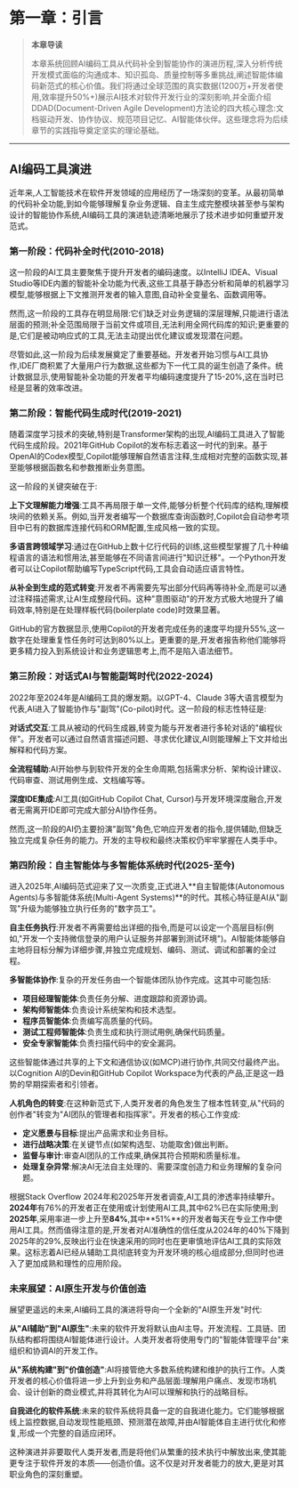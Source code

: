 # 第一章：引言

> **本章导读**
>
> 本章系统回顾AI编码工具从代码补全到智能协作的演进历程,深入分析传统开发模式面临的沟通成本、知识孤岛、质量控制等多重挑战,阐述智能体编码新范式的核心价值。我们将通过全球范围的真实数据(1200万+开发者使用,效率提升50%+)展示AI技术对软件开发行业的深刻影响,并全面介绍DDAD(Document-Driven Agile Development)方法论的四大核心理念:文档驱动开发、协作协议、规范项目记忆、AI智能体伙伴。这些理念将为后续章节的实践指导奠定坚实的理论基础。

---

## AI编码工具演进

近年来,人工智能技术在软件开发领域的应用经历了一场深刻的变革。从最初简单的代码补全功能,到如今能够理解复杂业务逻辑、自主生成完整模块甚至参与架构设计的智能协作系统,AI编码工具的演进轨迹清晰地展示了技术进步如何重塑开发范式。

### 第一阶段：代码补全时代(2010-2018)

这一阶段的AI工具主要聚焦于提升开发者的编码速度。以IntelliJ IDEA、Visual Studio等IDE内置的智能补全功能为代表,这些工具基于静态分析和简单的机器学习模型,能够根据上下文推测开发者的输入意图,自动补全变量名、函数调用等。

然而,这一阶段的工具存在明显局限:它们缺乏对业务逻辑的深层理解,只能进行语法层面的预测;补全范围局限于当前文件或项目,无法利用全网代码库的知识;更重要的是,它们是被动响应式的工具,无法主动提出优化建议或发现潜在问题。

尽管如此,这一阶段为后续发展奠定了重要基础。开发者开始习惯与AI工具协作,IDE厂商积累了大量用户行为数据,这些都为下一代工具的诞生创造了条件。统计数据显示,使用智能补全功能的开发者平均编码速度提升了15-20%,这在当时已经是显著的效率改进。

### 第二阶段：智能代码生成时代(2019-2021)

随着深度学习技术的突破,特别是Transformer架构的出现,AI编码工具进入了智能代码生成阶段。2021年GitHub Copilot的发布标志着这一时代的到来。基于OpenAI的Codex模型,Copilot能够理解自然语言注释,生成相对完整的函数实现,甚至能够根据函数名和参数推断业务意图。

这一阶段的关键突破在于:

**上下文理解能力增强**:工具不再局限于单一文件,能够分析整个代码库的结构,理解模块间的依赖关系。例如,当开发者编写一个数据库查询函数时,Copilot会自动参考项目中已有的数据库连接代码和ORM配置,生成风格一致的实现。

**多语言跨领域学习**:通过在GitHub上数十亿行代码的训练,这些模型掌握了几十种编程语言的语法和惯用法,甚至能够在不同语言间进行"知识迁移"。一个Python开发者可以让Copilot帮助编写TypeScript代码,工具会自动适应语言特性。

**从补全到生成的范式转变**:开发者不再需要先写出部分代码再等待补全,而是可以通过注释描述需求,让AI生成整段代码。这种"意图驱动"的开发方式极大地提升了编码效率,特别是在处理样板代码(boilerplate code)时效果显著。

GitHub的官方数据显示,使用Copilot的开发者完成任务的速度平均提升55%,这一数字在处理重复性任务时可达到80%以上。更重要的是,开发者报告称他们能够将更多精力投入到系统设计和业务逻辑思考上,而不是陷入语法细节。

### 第三阶段：对话式AI与智能副驾时代(2022-2024)

2022年至2024年是AI编码工具的爆发期。以GPT-4、Claude 3等大语言模型为代表,AI进入了智能协作与"副驾"(Co-pilot)时代。这一阶段的标志性特征是:

**对话式交互**:工具从被动的代码生成器,转变为能与开发者进行多轮对话的"编程伙伴"。开发者可以通过自然语言描述问题、寻求优化建议,AI则能理解上下文并给出解释和代码方案。

**全流程辅助**:AI开始参与到软件开发的全生命周期,包括需求分析、架构设计建议、代码审查、测试用例生成、文档编写等。

**深度IDE集成**:AI工具(如GitHub Copilot Chat, Cursor)与开发环境深度融合,开发者无需离开IDE即可完成大部分AI协作任务。

然而,这一阶段的AI仍主要扮演"副驾"角色,它响应开发者的指令,提供辅助,但缺乏独立完成复杂任务的能力。开发的主导权和最终决策权仍牢牢掌握在人类手中。

### 第四阶段：自主智能体与多智能体系统时代(2025-至今)

进入2025年,AI编码范式迎来了又一次质变,正式进入**自主智能体(Autonomous Agents)与多智能体系统(Multi-Agent Systems)**的时代。其核心特征是AI从"副驾"升级为能够独立执行任务的"数字员工"。

**自主任务执行**:开发者不再需要给出详细的指令,而是可以设定一个高层目标(例如,"开发一个支持微信登录的用户认证服务并部署到测试环境")。AI智能体能够自主地将目标分解为详细步骤,并独立完成规划、编码、测试、调试和部署的全过程。

**多智能体协作**:复杂的开发任务由一个智能体团队协作完成。这其中可能包括:
- **项目经理智能体**:负责任务分解、进度跟踪和资源协调。
- **架构师智能体**:负责设计系统架构和技术选型。
- **程序员智能体**:负责编写高质量的代码。
- **测试工程师智能体**:负责生成和执行测试用例,确保代码质量。
- **安全专家智能体**:负责扫描代码中的安全漏洞。

这些智能体通过共享的上下文和通信协议(如MCP)进行协作,共同交付最终产出。以Cognition AI的Devin和GitHub Copilot Workspace为代表的产品,正是这一趋势的早期探索者和引领者。

**人机角色的转变**:在这种新范式下,人类开发者的角色发生了根本性转变,从"代码的创作者"转变为"AI团队的管理者和指挥家"。开发者的核心工作变成:
- **定义愿景与目标**:提出产品需求和业务目标。
- **进行战略决策**:在关键节点(如架构选型、功能取舍)做出判断。
- **监督与审计**:审查AI团队的工作成果,确保其符合预期和质量标准。
- **处理复杂异常**:解决AI无法自主处理的、需要深度创造力和业务理解的复杂问题。

根据Stack Overflow 2024年和2025年开发者调查,AI工具的渗透率持续攀升。**2024年**有76%的开发者正在使用或计划使用AI工具,其中62%已在实际使用;到**2025年**,采用率进一步上升至**84%**,其中**51%**的开发者每天在专业工作中使用AI工具。然而值得注意的是,开发者对AI准确性的信任度从2024年的40%下降到2025年的29%,反映出行业在快速采用的同时也在更审慎地评估AI工具的实际效果。这标志着AI已经从辅助工具彻底转变为开发环境的核心组成部分,但同时也进入了更加成熟和理性的应用阶段。

### 未来展望：AI原生开发与价值创造

展望更遥远的未来,AI编码工具的演进将导向一个全新的"AI原生开发"时代:

**从"AI辅助"到"AI原生"**:未来的软件开发将默认由AI主导。开发流程、工具链、团队结构都将围绕AI智能体进行设计。人类开发者将使用专门的"智能体管理平台"来组织和协调AI的开发工作。

**从"系统构建"到"价值创造"**:AI将接管绝大多数系统构建和维护的执行工作。人类开发者的核心价值将进一步上升到业务和产品层面:理解用户痛点、发现市场机会、设计创新的商业模式,并将其转化为AI可以理解和执行的战略目标。

**自我进化的软件系统**:未来的软件系统将具备一定的自我进化能力。它们能够根据线上监控数据,自动发现性能瓶颈、预测潜在故障,并由AI智能体自主进行优化和修复,形成一个完整的自适应闭环。

这种演进并非要取代人类开发者,而是将他们从繁重的技术执行中解放出来,使其能更专注于软件开发的本质——创造价值。这不仅是对开发者能力的放大,更是对其职业角色的深刻重塑。